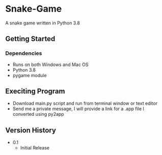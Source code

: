 # Snake-Game
A snake game written in Python 3.8

## Getting Started

### Dependencies
* Runs on both Windows and Mac OS
* Python 3.8
* pygame module

## Execiting Program
* Download main.py script and run from terminal window or text editor
* Send me a private message, I will provide a link for a .app file I converted using py2app

## Version History

* 0.1
  * Initial Release
